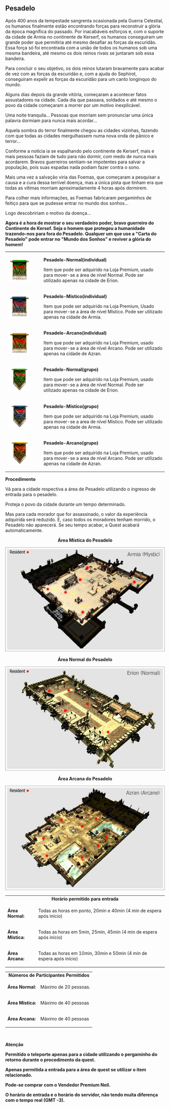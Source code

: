 ## Pesadelo

<html>
  <head>
    <meta charset="utf-8" />
    <meta name="viewport" content="width=device-width" />
  </head>
  <body>

<p>Após 400 anos da tempestade sangrenta ocasionada pela Guerra Celestial, os humanos finalmente estão encontrando forças para reconstruir a glória da época magnífica do passado. Por inacabáveis esforços e, com o suporte da cidade de Armia no continente de Kerserf, os humanos conseguiram um grande poder que permitiria até mesmo desafiar as forças da escuridão. Essa força só foi encontrada com a união de todos os humanos sob uma mesma bandeira, até mesmo os dois reinos rivais se juntaram sob essa bandeira.</p>
<p>Para concluir o seu objetivo, os dois reinos lutaram bravamente para acabar de vez com as forças da escuridão e, com a ajuda do Sephirot, conseguiram expelir as forças da escuridão para um canto longínquo do mundo.</p>
<p>Alguns dias depois da grande vitória, começaram a acontecer fatos assustadores na cidade. Cada dia que passava, soldados e até mesmo o povo da cidade começaram a morrer por um motivo inexplicável.</p>
<p>Uma noite tranquila... Pessoas que morriam sem pronunciar uma única palavra dormiam para nunca mais acordar...</p>
<p>Aquela sombra do terror finalmente chegou as cidades vizinhas, fazendo com que todas as cidades mergulhassem numa nova onda de pânico e terror...</p>
<p>Conforme a notícia ia se espalhando pelo continente de Kerserf, mais e mais pessoas faziam de tudo para não dormir, com medo de nunca mais acordarem. Bravos guerreiros sentiam-se impotentes para salvar a população, pois suas espadas nada podiam fazer contra o sono.</p>
<p>Mais uma vez a salvação viria das Foemas, que começaram a pesquisar a causa e a cura dessa terrível doença, mas a única pista que tinham era que todas as vítimas morriam aproximadamente 4 horas após dormirem.</p>
<p>Para colher mais informações, as Foemas fabricaram pergaminhos de feitiço para que se pudesse entrar no mundo dos sonhos...</p>
<p>Logo descobririam o motivo da doença...</p>
<p><strong>Agora é a hora de mostrar o seu verdadeiro poder, bravo guerreiro do Continente de Kersef. Seja o homem que protegeu a humanidade trazendo-nos para fora do Pesadelo. Qualquer um que use a "Carta do Pesadelo" pode entrar no "Mundo dos Sonhos" e reviver a glória do homem!</strong></p>
<table border="0" cellpadding="0" cellspacing="0">
	<tr>						
		<td width="100px"><img src="./Quests-Especiais-files/Pesadelo-files/wyd_img_pesadelo-1.gif"></td>
		<td><p><strong>Pesadelo-Normal(individual)</strong></p>
			<p>Item que pode ser adquirido na Loja Premium, usado para mover-se a área de nível Normal. Pode ser utilizado apenas na cidade de Erion.</p></td>
	</tr>
	<tr>						
		<td width="100px"><img src="./Quests-Especiais-files/Pesadelo-files/wyd_img_pesadelo-2.gif"></td>
		<td><p><strong>Pesadelo-Místico(individual)</strong></p>
			<p>Item que pode ser adquirido na Loja Premium, Usado para mover-se a área de nível Místico. Pode ser utilizado apenas na cidade de Armia.</p></td>
	</tr>
	<tr>						
		<td width="100px"><img src="./Quests-Especiais-files/Pesadelo-files/wyd_img_pesadelo-3.gif"></td>
		<td><p><strong>Pesadelo-Arcano(individual)</strong></p>
			<p>Item que pode ser adquirido na Loja Premium, usado para mover-se a área de nível Arcano. Pode ser utilizado apenas na cidade de Azran.</p></td>
	</tr>
	<tr>						
		<td width="100px"><img src="./Quests-Especiais-files/Pesadelo-files/wyd_img_pesadelo-4.gif"></td>
		<td><p><strong>Pesadelo-Normal(grupo)</strong></p>
			<p>Item que pode ser adquirido na Loja Premium, usado para mover-se a área de nível Normal. Pode ser utilizado apenas na cidade de Erion.</p></td>
	</tr>
	<tr>						
		<td width="100px"><img src="./Quests-Especiais-files/Pesadelo-files/wyd_img_pesadelo-5.gif"></td>
		<td><p><strong>Pesadelo-Místico(grupo)</strong></p>
			<p>Item que pode ser adquirido na Loja Premium, usado para mover-se a area de nível Místico. Pode ser utilizado apenas na cidade de Armia.</p></td>
	</tr>
	<tr>						
		<td width="100px"><img src="./Quests-Especiais-files/Pesadelo-files/wyd_img_pesadelo-6.gif"></td>
		<td><p><strong>Pesadelo-Arcano(grupo)</strong></p>
			<p>Item que pode ser adquirido na Loja Premium, usado para mover-se a area de nível Arcano. Pode ser utilizado apenas na cidade de Azran.</p></td>
	</tr>
</table>
<p><strong>Procedimento</strong></p>
<p>Vá para a cidade respectiva a área de Pesadelo utilizando o ingresso de entrada para o pesadelo.</p>
<p>Proteja o povo da cidade durante um tempo determinado.</p>
<p>Mas para cada morador que for assassinado, o valor da experiência adquirida será reduzido. E, caso todos os moradores tenham morrido, o Pesadelo não aparecerá. Se seu tempo acabar, a Quest acabará automaticamente.</p>
<p align="center"><strong>Área Mística do Pesadelo</strong></p>
<div align="center"><img src="./Quests-Especiais-files/Pesadelo-files/wyd_img_pesadelo-7.jpg"></div>
<p align="center"><strong>Área Normal do Pesadelo</strong></p>
<div align="center"><img src="./Quests-Especiais-files/Pesadelo-files/wyd_img_pesadelo-8.jpg"></div>
<p align="center"><strong>Área Arcana do Pesadelo</strong></p>
<div align="center"><img src="./Quests-Especiais-files/Pesadelo-files/wyd_img_pesadelo-9.jpg"></div>

<table border="0" cellpadding="2" cellspacing="2">
	<tr>
		<td colspan="2" align="center"><strong>Horário permitido para entrada</strong></td>
	</tr>
	<tr>
		<td><p><strong>Área Normal:</strong></p></td>
		<td><p>Todas as horas em ponto, 20min e 40min (4 min de espera após início)</p></td>
	</tr>
	<tr>
		<td><p><strong>Área Mística:</strong></p></td>
		<td><p>Todas as horas em 5min, 25min, 45min (4 min de espera após início)</p></td>
	</tr>
	<tr>
		<td><p><strong>Área Arcana:</strong></p></td>
		<td><p>Todas as horas em 10min, 30min e 50min (4 min de espera após início)</p></td>
	</tr>
</table>
<table border="0" cellpadding="2" cellspacing="2">
	<tr>
		<td colspan="2" align="center"><strong>Números de Participantes Permitidos</strong></td>
	</tr>
	<tr>
		<td><p><strong>Área Normal:</strong></p></td>
		<td><p>Máximo de 20 pessoas.</p></td>
	</tr>
	<tr>
		<td><p><strong>Área Mística:</strong></p></td>
		<td><p>Máximo de 40 pessoas</p></td>
	</tr>
	<tr>
		<td><p><strong>Área Arcana:</strong></p></td>
		<td><p>Máximo de 40 pessoas</p></td>
	</tr>
</table>
<br>
<p><strong>Atenção<strong></p>
<p>Permitido o teleporte apenas para a cidade utilizando o pergaminho do retorno durante o procedimento da quest.</p>
<p>Apenas permitida a entrada para a área de quest se utilizar o item relacionado.</p>
<p>Pode-se comprar com o Vendedor Premium Neil.</p>
<p>O horário de entrada e o horário do servidor, não tendo muita diferença com o tempo real (GMT -3).</p>
  </body>
</html>
